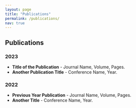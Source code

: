 ```yaml
---
layout: page
title: "Publications"
permalink: /publications/
nav: true
---
```


## Publications

### 2023

- **Title of the Publication** - Journal Name, Volume, Pages.
- **Another Publication Title** - Conference Name, Year.

### 2022

- **Previous Year Publication** - Journal Name, Volume, Pages.
- **Another Title** - Conference Name, Year.

